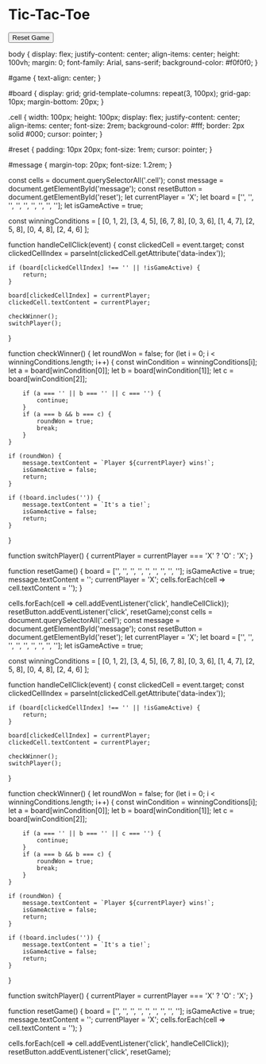 <!DOCTYPE html>
<html lang="en">
<head>
    <meta charset="UTF-8">
    <meta name="viewport" content="width=device-width, initial-scale=1.0">
    <title>Tic-Tac-Toe</title>
    <link rel="stylesheet" href="style.css">
</head>
<body>
    <div id="game">
        <h1>Tic-Tac-Toe</h1>
        <div id="board">
            <div class="cell" data-index="0"></div>
            <div class="cell" data-index="1"></div>
            <div class="cell" data-index="2"></div>
            <div class="cell" data-index="3"></div>
            <div class="cell" data-index="4"></div>
            <div class="cell" data-index="5"></div>
            <div class="cell" data-index="6"></div>
            <div class="cell" data-index="7"></div>
            <div class="cell" data-index="8"></div>
        </div>
        <button id="reset">Reset Game</button>
        <p id="message"></p>
    </div>
    <script src="script.js"></script>
</body>
  body {
    display: flex;
    justify-content: center;
    align-items: center;
    height: 100vh;
    margin: 0;
    font-family: Arial, sans-serif;
    background-color: #f0f0f0;
}

#game {
    text-align: center;
}

#board {
    display: grid;
    grid-template-columns: repeat(3, 100px);
    grid-gap: 10px;
    margin-bottom: 20px;
}

.cell {
    width: 100px;
    height: 100px;
    display: flex;
    justify-content: center;
    align-items: center;
    font-size: 2rem;
    background-color: #fff;
    border: 2px solid #000;
    cursor: pointer;
}

#reset {
    padding: 10px 20px;
    font-size: 1rem;
    cursor: pointer;
}

#message {
    margin-top: 20px;
    font-size: 1.2rem;
}
</html>const cells = document.querySelectorAll('.cell');
const message = document.getElementById('message');
const resetButton = document.getElementById('reset');
let currentPlayer = 'X';
let board = ['', '', '', '', '', '', '', '', ''];
let isGameActive = true;

const winningConditions = [
    [0, 1, 2],
    [3, 4, 5],
    [6, 7, 8],
    [0, 3, 6],
    [1, 4, 7],
    [2, 5, 8],
    [0, 4, 8],
    [2, 4, 6]
];

function handleCellClick(event) {
    const clickedCell = event.target;
    const clickedCellIndex = parseInt(clickedCell.getAttribute('data-index'));

    if (board[clickedCellIndex] !== '' || !isGameActive) {
        return;
    }

    board[clickedCellIndex] = currentPlayer;
    clickedCell.textContent = currentPlayer;

    checkWinner();
    switchPlayer();
}

function checkWinner() {
    let roundWon = false;
    for (let i = 0; i < winningConditions.length; i++) {
        const winCondition = winningConditions[i];
        let a = board[winCondition[0]];
        let b = board[winCondition[1]];
        let c = board[winCondition[2]];

        if (a === '' || b === '' || c === '') {
            continue;
        }
        if (a === b && b === c) {
            roundWon = true;
            break;
        }
    }

    if (roundWon) {
        message.textContent = `Player ${currentPlayer} wins!`;
        isGameActive = false;
        return;
    }

    if (!board.includes('')) {
        message.textContent = `It's a tie!`;
        isGameActive = false;
        return;
    }
}

function switchPlayer() {
    currentPlayer = currentPlayer === 'X' ? 'O' : 'X';
}

function resetGame() {
    board = ['', '', '', '', '', '', '', '', ''];
    isGameActive = true;
    message.textContent = '';
    currentPlayer = 'X';
    cells.forEach(cell => cell.textContent = '');
}

cells.forEach(cell => cell.addEventListener('click', handleCellClick));
resetButton.addEventListener('click', resetGame);const cells = document.querySelectorAll('.cell');
const message = document.getElementById('message');
const resetButton = document.getElementById('reset');
let currentPlayer = 'X';
let board = ['', '', '', '', '', '', '', '', ''];
let isGameActive = true;

const winningConditions = [
    [0, 1, 2],
    [3, 4, 5],
    [6, 7, 8],
    [0, 3, 6],
    [1, 4, 7],
    [2, 5, 8],
    [0, 4, 8],
    [2, 4, 6]
];

function handleCellClick(event) {
    const clickedCell = event.target;
    const clickedCellIndex = parseInt(clickedCell.getAttribute('data-index'));

    if (board[clickedCellIndex] !== '' || !isGameActive) {
        return;
    }

    board[clickedCellIndex] = currentPlayer;
    clickedCell.textContent = currentPlayer;

    checkWinner();
    switchPlayer();
}

function checkWinner() {
    let roundWon = false;
    for (let i = 0; i < winningConditions.length; i++) {
        const winCondition = winningConditions[i];
        let a = board[winCondition[0]];
        let b = board[winCondition[1]];
        let c = board[winCondition[2]];

        if (a === '' || b === '' || c === '') {
            continue;
        }
        if (a === b && b === c) {
            roundWon = true;
            break;
        }
    }

    if (roundWon) {
        message.textContent = `Player ${currentPlayer} wins!`;
        isGameActive = false;
        return;
    }

    if (!board.includes('')) {
        message.textContent = `It's a tie!`;
        isGameActive = false;
        return;
    }
}

function switchPlayer() {
    currentPlayer = currentPlayer === 'X' ? 'O' : 'X';
}

function resetGame() {
    board = ['', '', '', '', '', '', '', '', ''];
    isGameActive = true;
    message.textContent = '';
    currentPlayer = 'X';
    cells.forEach(cell => cell.textContent = '');
}

cells.forEach(cell => cell.addEventListener('click', handleCellClick));
resetButton.addEventListener('click', resetGame);
